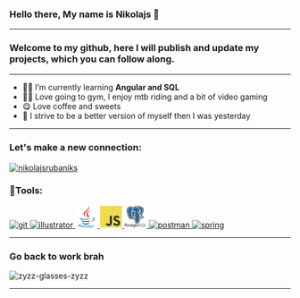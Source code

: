 ### Hello there, My name is Nikolajs 👋
---
### Welcome to my github, here I will publish and update my projects, which you can follow along.</h3>
---
- 👨‍💻 I’m currently learning **Angular and SQL**
- 🚴‍♂️ Love going to gym, I enjoy mtb riding and a bit of video gaming
- 😋 Love coffee and sweets
- 💪 I strive to be a better version of myself then I was yesterday
---
<h3 align="left">Let's make a new connection:</h3>
<p align="left">
<a href="https://linkedin.com/in/nikolajsrubaniks" target="blank"><img align="center" src="https://raw.githubusercontent.com/rahuldkjain/github-profile-readme-generator/master/src/images/icons/Social/linked-in-alt.svg" alt="nikolajsrubaniks" height="30" width="40" /></a>
</p>

<h3 align="left">🧰Tools:</h3>
<p align="left"> <a href="https://git-scm.com/" target="_blank" rel="noreferrer"> <img src="https://www.vectorlogo.zone/logos/git-scm/git-scm-icon.svg" alt="git" width="40" height="40"/> </a> <a href="https://www.adobe.com/in/products/illustrator.html" target="_blank" rel="noreferrer"> <img src="https://www.vectorlogo.zone/logos/adobe_illustrator/adobe_illustrator-icon.svg" alt="illustrator" width="40" height="40"/> </a> <a href="https://www.java.com" target="_blank" rel="noreferrer"> <img src="https://raw.githubusercontent.com/devicons/devicon/master/icons/java/java-original.svg" alt="java" width="40" height="40"/> </a> <a href="https://developer.mozilla.org/en-US/docs/Web/JavaScript" target="_blank" rel="noreferrer"> <img src="https://raw.githubusercontent.com/devicons/devicon/master/icons/javascript/javascript-original.svg" alt="javascript" width="40" height="40"/> </a> <a href="https://www.postgresql.org" target="_blank" rel="noreferrer"> <img src="https://raw.githubusercontent.com/devicons/devicon/master/icons/postgresql/postgresql-original-wordmark.svg" alt="postgresql" width="40" height="40"/> </a> <a href="https://postman.com" target="_blank" rel="noreferrer"> <img src="https://www.vectorlogo.zone/logos/getpostman/getpostman-icon.svg" alt="postman" width="40" height="40"/> </a> <a href="https://spring.io/" target="_blank" rel="noreferrer"> <img src="https://www.vectorlogo.zone/logos/springio/springio-icon.svg" alt="spring" width="40" height="40"/> </a> </p>

---

### Go back to work brah
![zyzz-glasses-zyzz](https://github.com/nikolooR/nikolooR/assets/64870202/8d2413d0-9b72-4493-addd-81d209e6525b)

---


